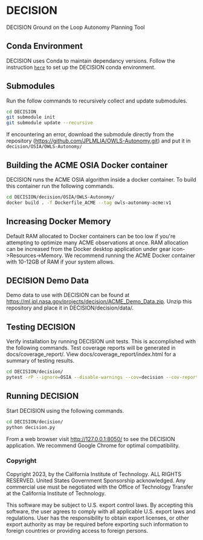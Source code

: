 # DECISION
DECISION Ground on the Loop Autonomy Planning Tool

## Conda Environment
DECISION uses Conda to maintain dependancy versions.  Follow the instruction [`here`](envs/README.md) to set up the DECISION conda environment.

## Submodules
Run the follow commands to recursively collect and update submodules.
```bash
cd DECISION
git submodule init
git submodule update --recursive
```
If encountering an error, download the submodule directly from the repository (https://github.com/JPLMLIA/OWLS-Autonomy.git) and put it in `decision/OSIA/OWLS-Autonomy/`

## Building the ACME OSIA Docker container
DECISION runs the ACME OSIA algorithm inside a docker container.  To build this container run the following commands.
```bash
cd DECISION/decision/OSIA/OWLS-Autonomy/
docker build . -f Dockerfile_ACME --tag owls-autonomy-acme:v1
```

## Increasing Docker Memory
Default RAM allocated to Docker containers can be too low if you're attempting to optimize many ACME observations at once. RAM allocation can be increased from the Docker desktop application under gear icon->Resources->Memory.  We recommend running the ACME Docker container with 10-12GB of RAM if your system allows.

## DECISION Demo Data
Demo data to use with DECISION can be found at https://ml.jpl.nasa.gov/projects/decision/ACME_Demo_Data.zip. Unzip this repository and place it in DECISION/decision/data/.

## Testing DECISION
Verify installation by running DECISION unit tests.  This is accomplished with the following commands. Test coverage reports will be generated in docs/coverage_report/. View docs/coverage_report/index.html for a summary of testing results.
```bash
cd DECISION/decision/
pytest -rP --ignore=OSIA --disable-warnings --cov=decision --cov-report html:docs/coverage_report test/ -v
```

## Running DECISION
Start DECISION using the following commands.
```bash
cd DECISION/decision/
python decision.py
```

From a web browser visit http://127.0.0.1:8050/ to see the DECISION application.  We recommend Google Chrome for optimal compatibility. 



### Copyright
Copyright 2023, by the California Institute of Technology. ALL RIGHTS RESERVED. United States Government Sponsorship acknowledged. Any commercial use must be negotiated with the Office of Technology Transfer at the California Institute of Technology.

This software may be subject to U.S. export control laws. By accepting this software, the user agrees to comply with all applicable U.S. export laws and regulations. User has the responsibility to obtain export licenses, or other export authority as may be required before exporting such information to foreign countries or providing access to foreign persons.
